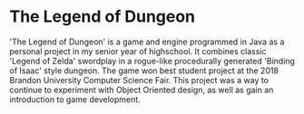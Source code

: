 # The Legend of Dungeon
'The Legend of Dungeon' is a game and engine programmed in Java as a personal project in my senior year of highschool. It combines classic 'Legend of Zelda' swordplay in a rogue-like procedurally generated 'Binding of Isaac' style dungeon. The game won best student project at the 2018 Brandon University Computer Science Fair. This project was a way to continue to experiment with Object Oriented design, as well as gain an introduction to game development. 
